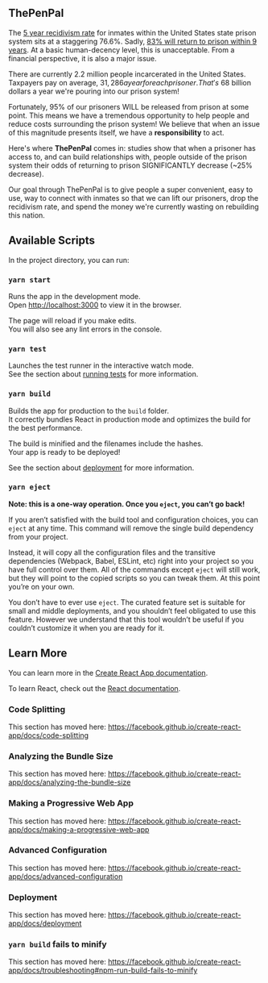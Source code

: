 ## ThePenPal

The [5 year recidivism rate](https://www.fromprisoncellstophd.org/volunteer.html) for inmates within the United States state prison system sits at a staggering 76.6%. Sadly, [83% will return to prison within 9 years](https://www.bjs.gov/content/pub/pdf/18upr9yfup0514.pdf). At a basic human-decency level, this is unacceptable. From a financial perspective, it is also a major issue.

There are currently 2.2 million people incarcerated in the United States. Taxpayers pay on average, $31,286 a year for each prisoner. That's ~$68 billion dollars a year we're pouring into our prison system! 

Fortunately, 95% of our prisoners WILL be released from prison at some point. This means we have a tremendous opportunity to help people and reduce costs surrounding the prison system! We believe that when an issue of this magnitude presents itself, we have a **responsibility** to act. 

Here's where **ThePenPal** comes in: studies show that when a prisoner has access to, and can build relationships with, people outside of the prison system their odds of returning to prison SIGNIFICANTLY decrease (~25% decrease).

Our goal through ThePenPal is to give people a super convenient, easy to use, way to connect with inmates so that we can lift our prisoners, drop the recidivism rate, and spend the money we're currently wasting on rebuilding this nation. 

## Available Scripts

In the project directory, you can run:

### `yarn start`

Runs the app in the development mode.<br />
Open [http://localhost:3000](http://localhost:3000) to view it in the browser.

The page will reload if you make edits.<br />
You will also see any lint errors in the console.

### `yarn test`

Launches the test runner in the interactive watch mode.<br />
See the section about [running tests](https://facebook.github.io/create-react-app/docs/running-tests) for more information.

### `yarn build`

Builds the app for production to the `build` folder.<br />
It correctly bundles React in production mode and optimizes the build for the best performance.

The build is minified and the filenames include the hashes.<br />
Your app is ready to be deployed!

See the section about [deployment](https://facebook.github.io/create-react-app/docs/deployment) for more information.

### `yarn eject`

**Note: this is a one-way operation. Once you `eject`, you can’t go back!**

If you aren’t satisfied with the build tool and configuration choices, you can `eject` at any time. This command will remove the single build dependency from your project.

Instead, it will copy all the configuration files and the transitive dependencies (Webpack, Babel, ESLint, etc) right into your project so you have full control over them. All of the commands except `eject` will still work, but they will point to the copied scripts so you can tweak them. At this point you’re on your own.

You don’t have to ever use `eject`. The curated feature set is suitable for small and middle deployments, and you shouldn’t feel obligated to use this feature. However we understand that this tool wouldn’t be useful if you couldn’t customize it when you are ready for it.

## Learn More

You can learn more in the [Create React App documentation](https://facebook.github.io/create-react-app/docs/getting-started).

To learn React, check out the [React documentation](https://reactjs.org/).

### Code Splitting

This section has moved here: https://facebook.github.io/create-react-app/docs/code-splitting

### Analyzing the Bundle Size

This section has moved here: https://facebook.github.io/create-react-app/docs/analyzing-the-bundle-size

### Making a Progressive Web App

This section has moved here: https://facebook.github.io/create-react-app/docs/making-a-progressive-web-app

### Advanced Configuration

This section has moved here: https://facebook.github.io/create-react-app/docs/advanced-configuration

### Deployment

This section has moved here: https://facebook.github.io/create-react-app/docs/deployment

### `yarn build` fails to minify

This section has moved here: https://facebook.github.io/create-react-app/docs/troubleshooting#npm-run-build-fails-to-minify
